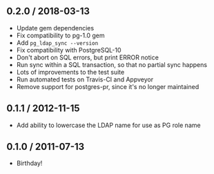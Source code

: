 ## 0.2.0 / 2018-03-13

* Update gem dependencies
* Fix compatibility to pg-1.0 gem
* Add `pg_ldap_sync --version`
* Fix compatibility with PostgreSQL-10
* Don't abort on SQL errors, but print ERROR notice
* Run sync within a SQL transaction, so that no partial sync happens
* Lots of improvements to the test suite
* Run automated tests on Travis-CI and Appveyor
* Remove support for postgres-pr, since it's no longer maintained


## 0.1.1 / 2012-11-15

* Add ability to lowercase the LDAP name for use as PG role name


## 0.1.0 / 2011-07-13

* Birthday!

